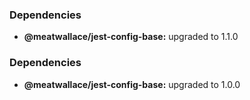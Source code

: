 ### Dependencies

* **@meatwallace/jest-config-base:** upgraded to 1.1.0

### Dependencies

* **@meatwallace/jest-config-base:** upgraded to 1.0.0
